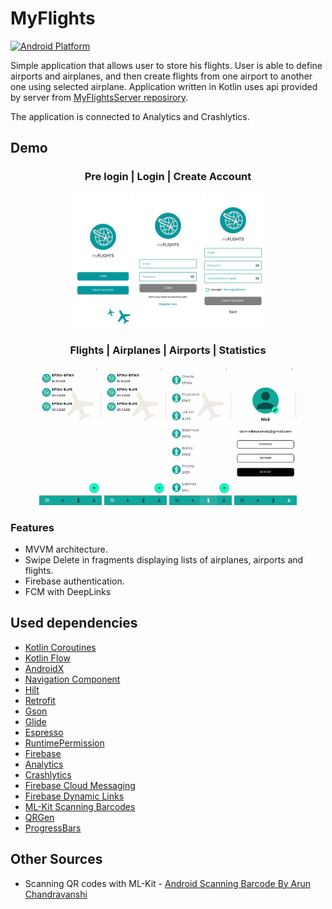 # MyFlights

[![Android Platform](https://img.shields.io/badge/Android-3DDC84?style=for-the-badge&logo=android&logoColor=white)](https://developer.android.com/)

Simple application that allows user to store his flights. User is able to define airports and airplanes, and then create 
flights from one airport to another one using selected airplane. Application written in Kotlin uses api provided
by server from [MyFlightsServer reposirory](https://github.com/DominikKossinski/MyFlightsServer).

The application is connected to Analytics and Crashlytics.

## Demo

###

<h3 align="center">Pre login | Login | Create Account</h3>
<p align="center">
  <img src="readme-assets/pre-login.jpg" width="100" />
  <img src="readme-assets/login.jpg" width="100" /> 
  <img src="readme-assets/create-account.jpg" width="100" />
</p>

<h3 align="center">Flights | Airplanes | Airports | Statistics</h3>
<p align="center">
  <img src="readme-assets/flights.gif?raw=true" width="100" />
  <img src="readme-assets/airplanes.gif?raw=true" width="100" /> 
  <img src="readme-assets/airports.gif?raw=true" width="100" /> 
  <img src="readme-assets/stats.gif?raw=true" width="100" />
</p>

### Features

- MVVM architecture.
- Swipe Delete in fragments displaying lists of airplanes, airports and flights.
- Firebase authentication.
- FCM with DeepLinks

## Used dependencies

- [Kotlin Coroutines](https://developer.android.com/kotlin/coroutines)
- [Kotlin Flow](https://developer.android.com/kotlin/flow)
- [AndroidX](https://developer.android.com/jetpack/androidx)
- [Navigation Component](https://developer.android.com/training/dependency-injection/hilt-android)
- [Hilt](https://developer.android.com/training/dependency-injection/hilt-android)
- [Retrofit](https://square.github.io/retrofit/)
- [Gson](https://github.com/google/gson)
- [Glide](https://github.com/bumptech/glide)
- [Espresso](https://developer.android.com/training/testing/espresso)
- [RuntimePermission](https://github.com/florent37/RuntimePermission)
- [Firebase](https://firebase.google.com/docs/android/setup)
- [Analytics](https://firebase.google.com/docs/analytics)
- [Crashlytics](https://firebase.google.com/docs/crashlytics/)
- [Firebase Cloud Messaging](https://firebase.google.com/docs/cloud-messaging/)
- [Firebase Dynamic Links](https://firebase.google.com/docs/dynamic-links)
- [ML-Kit Scanning Barcodes](https://developers.google.com/ml-kit/vision/barcode-scanning/android)
- [QRGen](https://github.com/kenglxn/QRGen)
- [ProgressBars](https://stackoverflow.com/questions/46436065/how-to-create-diamond-progress-bar-android)

## Other Sources

- Scanning QR codes with ML-Kit - [Android Scanning Barcode By Arun Chandravanshi](https://github.com/arunk7839/BarcodeScannerExp)
